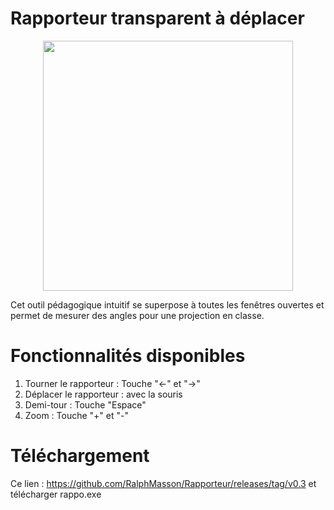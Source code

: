 # Rapporteur transparent à déplacer 

<p align="center">
  <img src="https://github.com/RalphMasson/Rapporteur/blob/main/demo.gif" width="400" />
</p>

Cet outil pédagogique intuitif se superpose à toutes les fenêtres ouvertes et permet de mesurer des angles pour une projection en classe.

# Fonctionnalités disponibles #
1) Tourner le rapporteur : Touche "<-" et "->"
2) Déplacer le rapporteur : avec la souris 
3) Demi-tour : Touche "Espace"
4) Zoom : Touche "+" et "-" 

# Téléchargement #
Ce lien : https://github.com/RalphMasson/Rapporteur/releases/tag/v0.3 et télécharger rappo.exe

